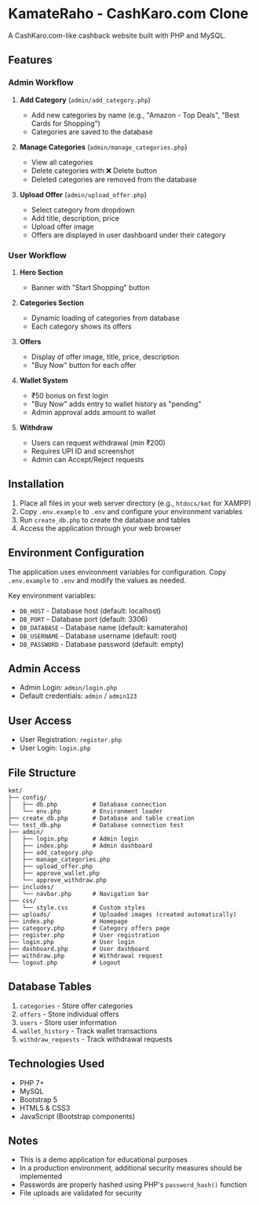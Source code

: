 # KamateRaho - CashKaro.com Clone

A CashKaro.com-like cashback website built with PHP and MySQL.

## Features

### Admin Workflow
1. **Add Category** (`admin/add_category.php`)
   - Add new categories by name (e.g., "Amazon - Top Deals", "Best Cards for Shopping")
   - Categories are saved to the database

2. **Manage Categories** (`admin/manage_categories.php`)
   - View all categories
   - Delete categories with ❌ Delete button
   - Deleted categories are removed from the database

3. **Upload Offer** (`admin/upload_offer.php`)
   - Select category from dropdown
   - Add title, description, price
   - Upload offer image
   - Offers are displayed in user dashboard under their category

### User Workflow
1. **Hero Section**
   - Banner with "Start Shopping" button

2. **Categories Section**
   - Dynamic loading of categories from database
   - Each category shows its offers

3. **Offers**
   - Display of offer image, title, price, description
   - "Buy Now" button for each offer

4. **Wallet System**
   - ₹50 bonus on first login
   - "Buy Now" adds entry to wallet history as "pending"
   - Admin approval adds amount to wallet

5. **Withdraw**
   - Users can request withdrawal (min ₹200)
   - Requires UPI ID and screenshot
   - Admin can Accept/Reject requests

## Installation

1. Place all files in your web server directory (e.g., `htdocs/kmt` for XAMPP)
2. Copy `.env.example` to `.env` and configure your environment variables
3. Run `create_db.php` to create the database and tables
4. Access the application through your web browser

## Environment Configuration

The application uses environment variables for configuration. Copy `.env.example` to `.env` and modify the values as needed.

Key environment variables:
- `DB_HOST` - Database host (default: localhost)
- `DB_PORT` - Database port (default: 3306)
- `DB_DATABASE` - Database name (default: kamateraho)
- `DB_USERNAME` - Database username (default: root)
- `DB_PASSWORD` - Database password (default: empty)

## Admin Access
- Admin Login: `admin/login.php`
- Default credentials: `admin` / `admin123`

## User Access
- User Registration: `register.php`
- User Login: `login.php`

## File Structure
```
kmt/
├── config/
│   ├── db.php          # Database connection
│   └── env.php         # Environment loader
├── create_db.php       # Database and table creation
└── test_db.php         # Database connection test
├── admin/
│   ├── login.php       # Admin login
│   ├── index.php       # Admin dashboard
│   ├── add_category.php
│   ├── manage_categories.php
│   ├── upload_offer.php
│   ├── approve_wallet.php
│   └── approve_withdraw.php
├── includes/
│   └── navbar.php      # Navigation bar
├── css/
│   └── style.css       # Custom styles
├── uploads/            # Uploaded images (created automatically)
├── index.php           # Homepage
├── category.php        # Category offers page
├── register.php        # User registration
├── login.php           # User login
├── dashboard.php       # User dashboard
├── withdraw.php        # Withdrawal request
└── logout.php          # Logout
```

## Database Tables
1. `categories` - Store offer categories
2. `offers` - Store individual offers
3. `users` - Store user information
4. `wallet_history` - Track wallet transactions
5. `withdraw_requests` - Track withdrawal requests

## Technologies Used
- PHP 7+
- MySQL
- Bootstrap 5
- HTML5 & CSS3
- JavaScript (Bootstrap components)

## Notes
- This is a demo application for educational purposes
- In a production environment, additional security measures should be implemented
- Passwords are properly hashed using PHP's `password_hash()` function
- File uploads are validated for security